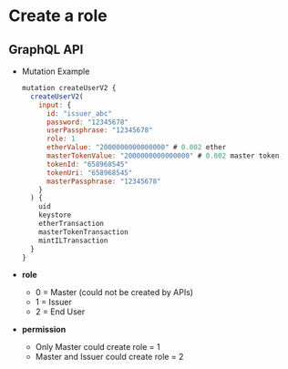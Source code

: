 
# Create a role

## GraphQL API

- Mutation Example
  ```javascript
  mutation createUserV2 {
    createUserV2(
      input: {
        id: "issuer_abc"
        password: "12345678"
        userPassphrase: "12345678"
        role: 1
        etherValue: "2000000000000000" # 0.002 ether
        masterTokenValue: "2000000000000000" # 0.002 master token
        tokenId: "658968545"
        tokenUri: "658968545"
        masterPassphrase: "12345678"
      }
    ) {
      uid
      keystore
      etherTransaction
      masterTokenTransaction
      mintILTransaction
    }
  }
  ```

- **role**
  - 0 = Master (could not be created by APIs)
  - 1 = Issuer
  - 2 = End User

- **permission**
  - Only Master could create role = 1
  - Master and Issuer could create role = 2